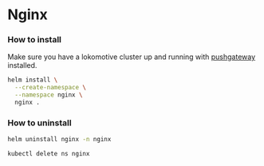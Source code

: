 # Nginx

### How to install

Make sure you have a lokomotive cluster up and running with [pushgateway](https://github.com/kinvolk/service-mesh-benchmark/tree/master/configs/pushgateway) installed.

```bash
helm install \
  --create-namespace \
  --namespace nginx \
  nginx .
```

### How to uninstall

```bash
helm uninstall nginx -n nginx

kubectl delete ns nginx
```
